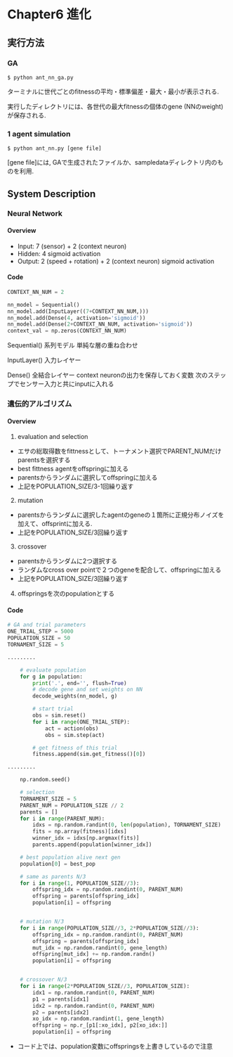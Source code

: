 # Chapter6 進化

## 実行方法

### GA

```terminal
$ python ant_nn_ga.py
```

ターミナルに世代ごとのfitnessの平均・標準偏差・最大・最小が表示される.

実行したディレクトリには、各世代の最大fitnessの個体のgene (NNのweight)が保存される.


### 1 agent simulation

```terminal
$ python ant_nn.py [gene file]
```

\[gene file\]には, GAで生成されたファイルか、sampledataディレクトリ内のものを利用.


## System Description

### Neural Network

#### Overview

- Input: 7 (sensor) + 2 (context neuron)
- Hidden: 4
sigmoid activation
- Output: 2 (speed + rotation) + 2 (context neuron)
sigmoid activation

#### Code

```python
CONTEXT_NN_NUM = 2

nn_model = Sequential()
nn_model.add(InputLayer((7+CONTEXT_NN_NUM,)))
nn_model.add(Dense(4, activation='sigmoid'))
nn_model.add(Dense(2+CONTEXT_NN_NUM, activation='sigmoid'))
context_val = np.zeros(CONTEXT_NN_NUM)
```

Sequential()
系列モデル
単純な層の重ね合わせ

InputLayer()
入力レイヤー

Dense()
全結合レイヤー
context neuronの出力を保存しておく変数
次のステップでセンサー入力と共にinputに入れる


### 遺伝的アルゴリズム

#### Overview

1. evaluation and selection
- エサの総取得数をfittnessとして、トーナメント選択でPARENT_NUMだけparentsを選択する
- best fittness agentをoffspringに加える
- parentsからランダムに選択してoffspringに加える
- 上記をPOPULATION_SIZE/3-1回繰り返す

2. mutation
- parentsからランダムに選択したagentのgeneの１箇所に正規分布ノイズを加えて、offsprintに加える.
- 上記をPOPULATION_SIZE/3回繰り返す


3. crossover
- parentsからランダムに2つ選択する
- ランダムなcross over pointで２つのgeneを配合して、offspringに加える
- 上記をPOPULATION_SIZE/3回繰り返す

4. offspringsを次のpopulationとする


#### Code

```python
# GA and trial parameters
ONE_TRIAL_STEP = 5000
POPULATION_SIZE = 50
TORNAMENT_SIZE = 5

.........

    # evaluate population
    for g in population:
        print('.', end='', flush=True)
        # decode gene and set weights on NN
        decode_weights(nn_model, g)

        # start trial
        obs = sim.reset()
        for i in range(ONE_TRIAL_STEP):
            act = action(obs)
            obs = sim.step(act)

        # get fitness of this trial
        fitness.append(sim.get_fitness()[0])

.........

    np.random.seed()

    # selection
    TORNAMENT_SIZE = 5
    PARENT_NUM = POPULATION_SIZE // 2
    parents = []
    for i in range(PARENT_NUM):
        idxs = np.random.randint(0, len(population), TORNAMENT_SIZE)
        fits = np.array(fitness)[idxs]
        winner_idx = idxs[np.argmax(fits)]
        parents.append(population[winner_idx])

    # best population alive next gen
    population[0] = best_pop

    # same as parents N/3
    for i in range(1, POPULATION_SIZE//3):
        offspring_idx = np.random.randint(0, PARENT_NUM)
        offspring = parents[offspring_idx]
        population[i] = offspring


    # mutation N/3
    for i in range(POPULATION_SIZE//3, 2*POPULATION_SIZE//3):
        offspring_idx = np.random.randint(0, PARENT_NUM)
        offspring = parents[offspring_idx]
        mut_idx = np.random.randint(0, gene_length)
        offspring[mut_idx] += np.random.randn()
        population[i] = offspring


    # crossover N/3
    for i in range(2*POPULATION_SIZE//3, POPULATION_SIZE):
        idx1 = np.random.randint(0, PARENT_NUM)
        p1 = parents[idx1]
        idx2 = np.random.randint(0, PARENT_NUM)
        p2 = parents[idx2]
        xo_idx = np.random.randint(1, gene_length)
        offspring = np.r_[p1[:xo_idx], p2[xo_idx:]]
        population[i] = offspring
```

* コード上では、population変数にoffspringsを上書きしているので注意
